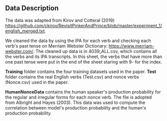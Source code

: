 ## Data Description

The data was adapted from Kirov and Cotteral (2019) https://github.com/ckirov/RevisitPinkerAndPrince/blob/master/experiment_1/english_merged.txt.

We cleaned the data by using the IPA for each verb and checking each verb's past tense on Merriam Webster Dictionary: https://www.merriam-webster.com/.
The cleaned up data is in 4039_ALL.csv, which contains all the verbs and its IPA transcripts. In this sheet, the verbs that have more than one past tense were put in the end of the sheet staring with 9- for the index.  

**Training** folder contains the four training datasets used in the paper. **Test** folder contains the real English verbs (Test.csv) and nonce verbs (Nonce.csv) used in the paper. 


**HumanNonceData** contains the human speaker's production probability for the regular and irregular forms for each nonce verb. The file is adopted from Albright and Hayes (2003). This data was used to compute the correlation between model's production probability and the human's production probability. 